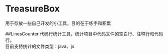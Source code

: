 # TreasureBox
用于存放一些自己开发的小工具，目的在于练手和积累


##LinesCounter
  代码行统计工具，统计项目中代码文件的空白行、注释行和代码行。</br>
  目前支持统计的文件类型：java、js
